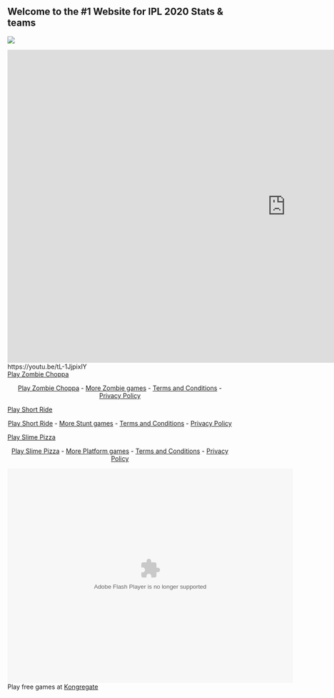## Welcome to the #1 Website for IPL 2020 Stats & teams


![](https://lh3.googleusercontent.com/HHuEqL9TyhRBLVeY1OthifM2Crzy7ihsDB-WNdiFzJRi_HDNzGJ4Fgws4Ry5_SOwtWGUW0jsRaVFCaFpSb15EOW1r7IfebZ1t2tOaNvT=s0)




<iframe width="1246" height="701" src="https://www.youtube.com/embed/tL-1JjpixlY" frameborder="0" allow="accelerometer; autoplay; encrypted-media; gyroscope; picture-in-picture" allowfullscreen></iframe>
https://youtu.be/tL-1JjpixlY


<!-- Place this code where you'd like the game to appear -->
<div class="miniclip-game-embed" data-game-name="zombie-choppa" data-theme="5" data-width="960" data-height="540" data-language="en"><a href="https://www.miniclip.com/games/zombie-choppa/">Play Zombie Choppa</a></div>
<p style="text-align:center;">
    <a href="https://www.miniclip.com/games/zombie-choppa/" target="_blank">Play Zombie Choppa</a> -
    <a href="https://www.miniclip.com/games/genre-1149/" target="_blank">More Zombie games</a> -
    <a href="https://www.miniclip.com/terms" target="_blank">Terms and Conditions</a> -
    <a href="https://www.miniclip.com/privacy" target="_blank">Privacy Policy</a>
</p>

<!-- Insert this code before your </body> tag -->
<script src="//static.miniclipcdn.com/js/game-embed.js"></script>


<!-- Place this code where you'd like the game to appear -->
<div class="miniclip-game-embed" data-game-name="short-ride" data-theme="5" data-width="800" data-height="480" data-language="en"><a href="https://www.miniclip.com/games/short-ride/">Play Short Ride</a></div>
<p style="text-align:center;">
    <a href="https://www.miniclip.com/games/short-ride/" target="_blank">Play Short Ride</a> -
    <a href="https://www.miniclip.com/games/genre-1151/" target="_blank">More Stunt games</a> -
    <a href="https://www.miniclip.com/terms" target="_blank">Terms and Conditions</a> -
    <a href="https://www.miniclip.com/privacy" target="_blank">Privacy Policy</a>
</p>

<!-- Insert this code before your </body> tag -->
<script src="//static.miniclipcdn.com/js/game-embed.js"></script>


<!-- Place this code where you'd like the game to appear -->
<div class="miniclip-game-embed" data-game-name="slime-pizza" data-theme="5" data-width="480" data-height="640" data-language="en"><a href="https://www.miniclip.com/games/slime-pizza/">Play Slime Pizza</a></div>
<p style="text-align:center;">
    <a href="https://www.miniclip.com/games/slime-pizza/" target="_blank">Play Slime Pizza</a> -
    <a href="https://www.miniclip.com/games/genre-40/" target="_blank">More Platform games</a> -
    <a href="https://www.miniclip.com/terms" target="_blank">Terms and Conditions</a> -
    <a href="https://www.miniclip.com/privacy" target="_blank">Privacy Policy</a>
</p>

<!-- Insert this code before your </body> tag -->
<script src="//static.miniclipcdn.com/js/game-embed.js"></script>



<embed width="640" height="480" base="https://external.kongregate-games.com/gamez/0017/5738/live/" src="https://external.kongregate-games.com/gamez/0017/5738/live/embeddable_175738.swf" type="application/x-shockwave-flash"></embed><br/>Play free games at <a href="https://www.kongregate.com/">Kongregate</a>
